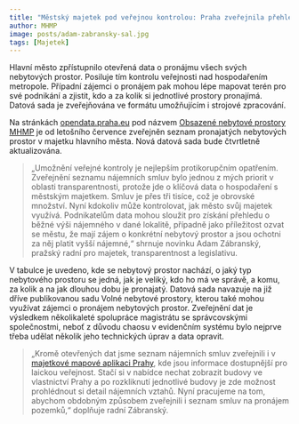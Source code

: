 ```yaml
---
title: "Městský majetek pod veřejnou kontrolou: Praha zveřejnila přehled nájmů komerčních prostor"
author: MHMP
image: posts/adam-zabransky-sal.jpg
tags: [Majetek]
---
```


Hlavní město zpřístupnilo otevřená data o pronájmu všech svých nebytových prostor. Posiluje tím kontrolu veřejnosti nad hospodařením metropole. Případní zájemci o pronájem pak mohou lépe mapovat terén pro své podnikání a zjistit, kdo a za kolik si jednotlivé prostory pronajímá. Datová sada je zveřejňována ve formátu umožňujícím i strojové zpracování.

Na stránkách [opendata.praha.eu](https://opendata.praha.eu/) pod názvem [Obsazené nebytové prostory MHMP](https://opendata.praha.eu/datasets/https%3A%2F%2Fapi.opendata.praha.eu%2Flod%2Fcatalog%2F06af7090-3461-4992-9536-ac79380285b0) je od letošního července zveřejněn seznam pronajatých nebytových prostor v majetku hlavního města. Nová datová sada bude čtvrtletně aktualizována. 

> „Umožnění veřejné kontroly je nejlepším protikorupčním opatřením. Zveřejnění seznamu nájemních smluv bylo jednou z mých priorit v oblasti transparentnosti, protože jde o klíčová data o hospodaření s městským majetkem. Smluv je přes tři tisíce, což je obrovské množství. Nyní kdokoliv může kontrolovat, jak město svůj majetek využívá. Podnikatelům data mohou sloužit pro získání přehledu o běžné výši nájemného v dané lokalitě, případně jako příležitost ozvat se městu, že mají zájem o konkrétní nebytový prostor a jsou ochotni za něj platit vyšší nájemné,“ shrnuje novinku Adam Zábranský, pražský radní pro majetek, transparentnost a legislativu. 

V tabulce je uvedeno, kde se nebytový prostor nachází, o jaký typ nebytového prostoru se jedná, jak je veliký, kdo ho má ve správě, a komu, za kolik a na jak dlouhou dobu je pronajatý. Datová sada navazuje na již dříve publikovanou sadu Volné nebytové prostory, kterou také mohou využívat zájemci o pronájem nebytových prostor. Zveřejnění dat je výsledkem několikaleté spolupráce magistrátu se správcovskými společnostmi, neboť z důvodu chaosu v evidenčním systému bylo nejprve třeba udělat několik jeho technických úprav a data opravit.

> „Kromě otevřených dat jsme seznam nájemních smluv zveřejnili i v [majetkové mapové aplikaci Prahy](https://app.iprpraha.cz/apl/app/majetek/index.html), kde jsou informace dostupnější pro laickou veřejnost. Stačí si v nabídce nechat zobrazit budovy ve vlastnictví Prahy a po rozkliknutí jednotlivé budovy je zde možnost prohlédnout si detail nájemních vztahů. Nyní pracujeme na tom, abychom obdobným způsobem zveřejnili i seznam smluv na pronájem pozemků,“ doplňuje radní Zábranský.
